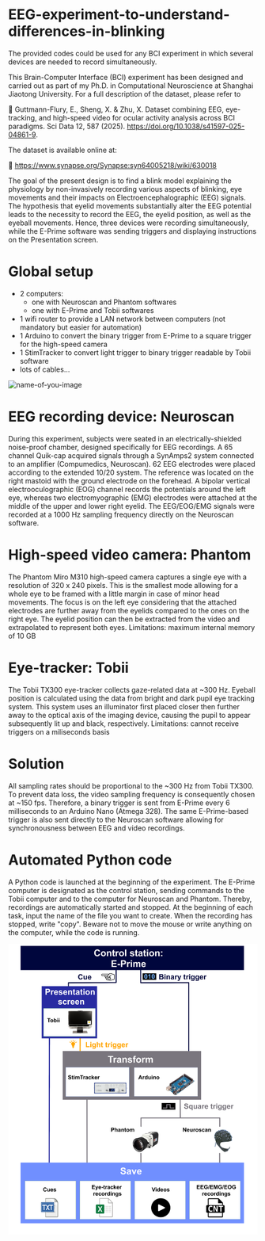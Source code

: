 # EEG-experiment-to-understand-differences-in-blinking

The provided codes could be used for any BCI experiment in which several devices are needed to record simultaneously.

This Brain-Computer Interface (BCI) experiment has been designed and carried out as part of my Ph.D. in Computational Neuroscience at Shanghai Jiaotong University. For a full description of the dataset, please refer to

🔗 Guttmann-Flury, E., Sheng, X. & Zhu, X. Dataset combining EEG, eye-tracking, and high-speed video for ocular activity analysis across BCI paradigms. Sci Data 12, 587 (2025). https://doi.org/10.1038/s41597-025-04861-9.

The dataset is available online at:

📂 https://www.synapse.org/Synapse:syn64005218/wiki/630018

The goal of the present design is to find a blink model explaining the physiology by non-invasively recording various aspects of blinking, eye movements and their impacts on Electroencephalographic (EEG) signals. The hypothesis that eyelid movements substantially alter the EEG potential leads to the necessity to record the EEG, the eyelid position, as well as the eyeball movements. Hence, three devices were recording simultaneously, while the E-Prime software was sending triggers and displaying instructions on the Presentation screen.

# Global setup
* 2 computers: 
  * one with Neuroscan and Phantom softwares
  * one with E-Prime and Tobii softwares
* 1 wifi router to provide a LAN network between computers (not mandatory but easier for automation)
* 1 Arduino to convert the binary trigger from E-Prime to a square trigger for the high-speed camera
* 1 StimTracker to convert light trigger to binary trigger readable by Tobii software
* lots of cables...

![name-of-you-image](https://raw.githubusercontent.com/QinXinlan/EEG-experiment-to-understand-differences-in-blinking/master/Experiment%20setup/Enviromental%20setup.png)

# EEG recording device: Neuroscan
During this experiment, subjects were seated in an electrically-shielded noise-proof chamber, designed specifically for EEG recordings. A 65 channel Quik-cap acquired signals through a SynAmps2 system connected to an amplifier (Compumedics, Neuroscan). 62 EEG electrodes were placed according to the extended 10/20 system. The reference was located on the right mastoid with the ground electrode on the forehead. A bipolar vertical electrooculographic (EOG) channel records the potentials around the left eye, whereas two electromyographic (EMG) electrodes were attached at the middle of the upper and lower right eyelid. The EEG/EOG/EMG signals were recorded at a 1000 Hz sampling frequency directly on the Neuroscan software.

# High-speed video camera: Phantom
The Phantom Miro M310 high-speed camera captures a single eye with a resolution of 320 x 240 pixels. This is the smallest mode allowing for a whole eye to be framed with a little margin in case of minor head movements. The focus is on the left eye considering that the attached electrodes are further away from the eyelids compared to the ones on the right eye. The eyelid position can then be extracted from the video and extrapolated to represent both eyes. 
Limitations: maximum internal memory of 10 GB

# Eye-tracker: Tobii
The Tobii TX300 eye-tracker collects gaze-related data at ~300 Hz. Eyeball position is calculated using the data from bright and dark pupil eye tracking system. This system uses an illuminator first placed closer then further away to the optical axis of the imaging device, causing the pupil to appear subsequently lit up and black, respectively. 
Limitations: cannot receive triggers on a miliseconds basis 

# Solution
All sampling rates should be proportional to the ~300 Hz from Tobii TX300. To prevent data loss, the video sampling frequency is consequently chosen at ~150 fps. Therefore, a binary trigger is sent from E-Prime every 6 milliseconds to an Arduino Nano (Atmega 328). The same E-Prime-based trigger is also sent directly to the Neuroscan software allowing for synchronousness between EEG and video recordings. 

# Automated Python code
A Python code is launched at the beginning of the experiment. The E-Prime computer is designated as the control station, sending commands to the Tobii computer and to the computer for Neuroscan and Phantom. Thereby, recordings are automatically started and stopped. At the beginning of each task, input the name of the file you want to create. When the recording has stopped, write "copy". Beware not to move the mouse or write anything on the computer, while the code is running.

![name-of-you-image](https://raw.githubusercontent.com/QinXinlan/EEG-experiment-to-understand-differences-in-blinking/master/Experiment%20setup/Experiment%20flowchart.png)
